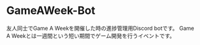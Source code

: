 # GameAWeek-Bot

友人同士でGame A Weekを開催した時の進捗管理用Discord botです。
Game A Weekとは一週間という短い期間でゲーム開発を行うイベントです。
